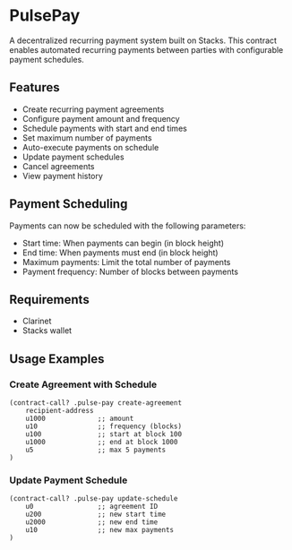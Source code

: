 # PulsePay

A decentralized recurring payment system built on Stacks. This contract enables automated recurring payments between parties with configurable payment schedules.

## Features
- Create recurring payment agreements
- Configure payment amount and frequency
- Schedule payments with start and end times
- Set maximum number of payments
- Auto-execute payments on schedule
- Update payment schedules
- Cancel agreements
- View payment history

## Payment Scheduling
Payments can now be scheduled with the following parameters:
- Start time: When payments can begin (in block height)
- End time: When payments must end (in block height)
- Maximum payments: Limit the total number of payments
- Payment frequency: Number of blocks between payments

## Requirements
- Clarinet
- Stacks wallet

## Usage Examples

### Create Agreement with Schedule
```clarity
(contract-call? .pulse-pay create-agreement 
    recipient-address
    u1000             ;; amount
    u10               ;; frequency (blocks)
    u100              ;; start at block 100
    u1000             ;; end at block 1000
    u5                ;; max 5 payments
)
```

### Update Payment Schedule
```clarity
(contract-call? .pulse-pay update-schedule
    u0                ;; agreement ID
    u200              ;; new start time
    u2000             ;; new end time
    u10               ;; new max payments
)
```

